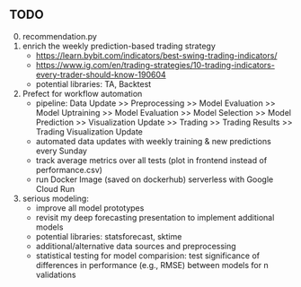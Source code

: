 ## TODO
0. recommendation.py
1. enrich the weekly prediction-based trading strategy
    - https://learn.bybit.com/indicators/best-swing-trading-indicators/
    - https://www.ig.com/en/trading-strategies/10-trading-indicators-every-trader-should-know-190604
    - potential libraries: TA, Backtest
2. Prefect for workflow automation
    - pipeline: Data Update >> Preprocessing >> Model Evaluation >> Model Uptraining >> Model Evaluation >> Model Selection >> Model Prediction >> Visualization Update >> Trading >> Trading Results >> Trading Visualization Update
    - automated data updates with weekly training & new predictions every Sunday
    - track average metrics over all tests (plot in frontend instead of performance.csv)
    - run Docker Image (saved on dockerhub) serverless with Google Cloud Run
3. serious modeling:
    - improve all model prototypes
    - revisit my deep forecasting presentation to implement additional models
    - potential libraries: statsforecast, sktime
    - additional/alternative data sources and preprocessing
    - statistical testing for model comparision: test significance of differences in performance (e.g., RMSE) between models for n validations

